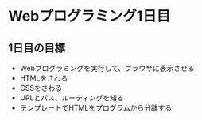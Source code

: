# Webプログラミング1日目

## 1日目の目標

- Webプログラミングを実行して、ブラウザに表示させる
- HTMLをさわる
- CSSをさわる
- URLとパス、ルーティングを知る
- テンプレートでHTMLをプログラムから分離する